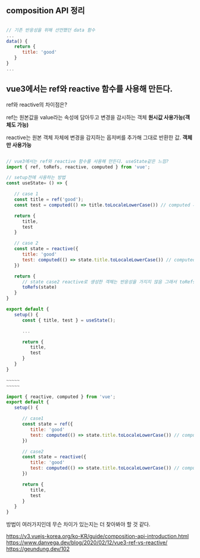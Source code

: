## composition API 정리

```js

// 기존 반응성을 위해 선언했던 data 함수
...
data() {
   return {
      title: 'good'
   }
}
...
```

## vue3에서는 ref와 reactive 함수를 사용해 만든다. 

ref와 reactive의 차이점은?

ref는 원본값을 value라는 속성에 담아두고 변경을 감시하는 객체 **원시값 사용가능(객체도 가능)**

reactive는 원본 객체 자체에 변경을 감지하는 옵저버를 추가해 그대로 반환한 값. **객체만 사용가능**

```js

// vue3에서는 ref와 reactive 함수를 사용해 만든다. useState같은 느낌?
import { ref, toRefs, reactive, computed } from 'vue';

// setup전에 사용하는 방법
const useState= () => {

   // case 1
   const title = ref('good');
   const test = computed(() => title.toLocaleLowerCase()) // computed 사용

   return {
      title,
      test
   }

   // case 2 
   const state = reactive({
      title: 'good'
      test: computed(() => state.title.toLocaleLowerCase()) // computed 사용
   })

   return {
      // state case2 reactive로 생성한 객체는 반응성을 가지지 않음 그래서 toRefs사용
      toRefs(state)
   }
}

export default {
   setup() {
      const { title, test } = useState();

      ...

      return {
         title,
         test
      }
   }
}

~~~~~
~~~~~

import { reactive, computed } from 'vue';
export default {
   setup() {

      // case1
      const state = ref({
         title: 'good'
         test: computed(() => state.title.toLocaleLowerCase()) // computed 사용
      })

      // case2
      const state = reactive({
         title: 'good'
         test: computed(() => state.title.toLocaleLowerCase()) // computed 사용
      })

      return {
         title,
         test
      }
   }
}
```

방법이 여러가지인데 무슨 차이가 있는지는 더 찾아봐야 할 것 같다.

https://v3.vuejs-korea.org/ko-KR/guide/composition-api-introduction.html
https://www.danvega.dev/blog/2020/02/12/vue3-ref-vs-reactive/
https://geundung.dev/102
